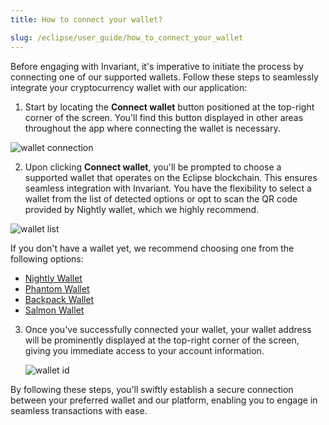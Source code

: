 ```yaml
---
title: How to connect your wallet?

slug: /eclipse/user_guide/how_to_connect_your_wallet
---
```


Before engaging with Invariant, it's imperative to initiate the process by connecting one of our supported wallets. Follow these steps to seamlessly integrate your cryptocurrency wallet with our application:

1. Start by locating the **Connect wallet** button positioned at the top-right corner of the screen. You'll find this button displayed in other areas throughout the app where connecting the wallet is necessary.

![wallet connection](/img/docs/app/connect_wallet.png)

2. Upon clicking **Connect wallet**, you'll be prompted to choose a supported wallet that operates on the Eclipse blockchain. This ensures seamless integration with Invariant. You have the flexibility to select a wallet from the list of detected options or opt to scan the QR code provided by Nightly wallet, which we highly recommend.

![wallet list](/img/docs/app/wallet-choice.png)

If you don't have a wallet yet, we recommend choosing one from the following options:

- [Nightly Wallet](https://nightly.app/)
- [Phantom Wallet](https://phantom.app/)
- [Backpack Wallet](https://backpack.app/)
- [Salmon Wallet](https://salmonwallet.io/)

3. Once you've successfully connected your wallet, your wallet address will be prominently displayed at the top-right corner of the screen, giving you immediate access to your account information.

   ![wallet id](/img/docs/app/wallet_id.png)

By following these steps, you'll swiftly establish a secure connection between your preferred wallet and our platform, enabling you to engage in seamless transactions with ease.

